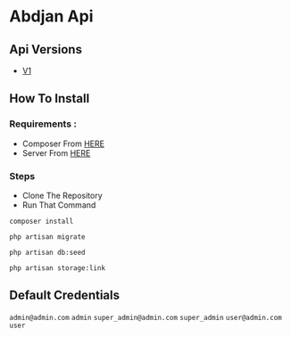 # Abdjan Api

## Api Versions

- [V1](https://www.google.com)

## How To Install

### Requirements :

- Composer From [HERE](https://getcomposer.org/Composer-Setup.exe)
- Server From [HERE](https://sourceforge.net/projects/xampp/files/XAMPP%20Windows/8.2.0/xampp-windows-x64-8.2.0-0-VS16-installer.exe)

### Steps

- Clone The Repository
- Run That Command
```console
composer install
```

```console
php artisan migrate
```
```console
php artisan db:seed
```

```console
php artisan storage:link
```

## Default Credentials

`admin@admin.com` `admin`
`super_admin@admin.com` `super_admin`
`user@admin.com` `user`
